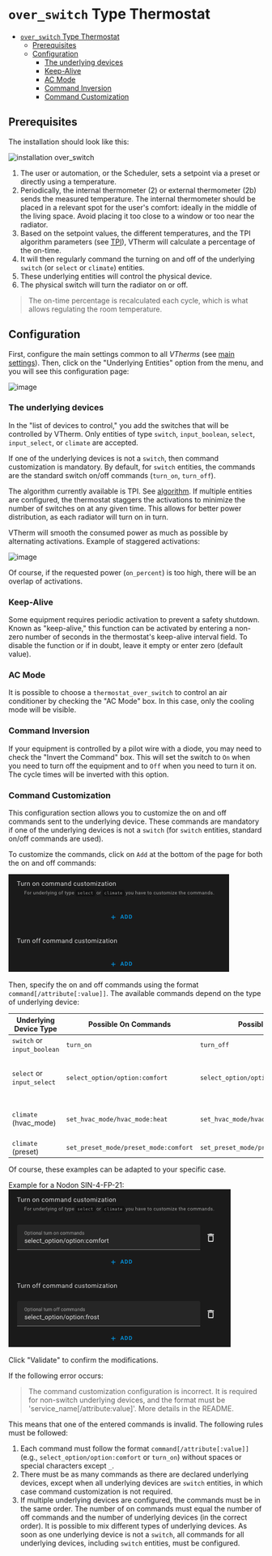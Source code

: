 # `over_switch` Type Thermostat

- [`over_switch` Type Thermostat](#over_switch-type-thermostat)
  - [Prerequisites](#prerequisites)
  - [Configuration](#configuration)
    - [The underlying devices](#the-underlying-devices)
    - [Keep-Alive](#keep-alive)
    - [AC Mode](#ac-mode)
    - [Command Inversion](#command-inversion)
    - [Command Customization](#command-customization)


## Prerequisites

The installation should look like this:

![installation `over_switch`](images/over-switch-schema.png)

1. The user or automation, or the Scheduler, sets a setpoint via a preset or directly using a temperature.
2. Periodically, the internal thermometer (2) or external thermometer (2b) sends the measured temperature. The internal thermometer should be placed in a relevant spot for the user's comfort: ideally in the middle of the living space. Avoid placing it too close to a window or too near the radiator.
3. Based on the setpoint values, the different temperatures, and the TPI algorithm parameters (see [TPI](algorithms.md#lalgorithme-tpi)), VTherm will calculate a percentage of the on-time.
4. It will then regularly command the turning on and off of the underlying `switch` (or `select` or `climate`) entities.
5. These underlying entities will control the physical device.
6. The physical switch will turn the radiator on or off.

> The on-time percentage is recalculated each cycle, which is what allows regulating the room temperature.

## Configuration

First, configure the main settings common to all _VTherms_ (see [main settings](base-attributes.md)).
Then, click on the "Underlying Entities" option from the menu, and you will see this configuration page:

![image](images/config-linked-entity.png)

### The underlying devices

In the "list of devices to control," you add the switches that will be controlled by VTherm. Only entities of type `switch`, `input_boolean`, `select`, `input_select`, or `climate` are accepted.

If one of the underlying devices is not a `switch`, then command customization is mandatory. By default, for `switch` entities, the commands are the standard switch on/off commands (`turn_on`, `turn_off`).

The algorithm currently available is TPI. See [algorithm](#algorithm).
If multiple entities are configured, the thermostat staggers the activations to minimize the number of switches on at any given time. This allows for better power distribution, as each radiator will turn on in turn.

VTherm will smooth the consumed power as much as possible by alternating activations. Example of staggered activations:

![image](images/multi-switch-activation.png)

Of course, if the requested power (`on_percent`) is too high, there will be an overlap of activations.

### Keep-Alive

Some equipment requires periodic activation to prevent a safety shutdown. Known as "keep-alive," this function can be activated by entering a non-zero number of seconds in the thermostat's keep-alive interval field. To disable the function or if in doubt, leave it empty or enter zero (default value).

### AC Mode

It is possible to choose a `thermostat_over_switch` to control an air conditioner by checking the "AC Mode" box. In this case, only the cooling mode will be visible.

### Command Inversion

If your equipment is controlled by a pilot wire with a diode, you may need to check the "Invert the Command" box. This will set the switch to `On` when you need to turn off the equipment and to `Off` when you need to turn it on. The cycle times will be inverted with this option.

### Command Customization

This configuration section allows you to customize the on and off commands sent to the underlying device.
These commands are mandatory if one of the underlying devices is not a `switch` (for `switch` entities, standard on/off commands are used).

To customize the commands, click on `Add` at the bottom of the page for both the on and off commands:

![virtual switch](images/config-vswitch1.png)

Then, specify the on and off commands using the format `command[/attribute[:value]]`.
The available commands depend on the type of underlying device:

| Underlying Device Type      | Possible On Commands                  | Possible Off Commands                          | Applies To                    |
| --------------------------- | ------------------------------------- | ---------------------------------------------- | ----------------------------- |
| `switch` or `input_boolean` | `turn_on`                             | `turn_off`                                     | All switches                  |
| `select` or `input_select`  | `select_option/option:comfort`        | `select_option/option:frost_protection`           | Nodon SIN-4-FP-21 and similar |
| `climate` (hvac_mode)       | `set_hvac_mode/hvac_mode:heat`        | `set_hvac_mode/hvac_mode:off`                  | eCosy (via Tuya Local)        |
| `climate` (preset)          | `set_preset_mode/preset_mode:comfort` | `set_preset_mode/preset_mode:frost_protection` | Heatzy                        |

Of course, these examples can be adapted to your specific case.

Example for a Nodon SIN-4-FP-21:
![virtual switch Nodon](images/config-vswitch2.png)

Click "Validate" to confirm the modifications.

If the following error occurs:

> The command customization configuration is incorrect. It is required for non-switch underlying devices, and the format must be 'service_name[/attribute:value]'. More details in the README.

This means that one of the entered commands is invalid. The following rules must be followed:
1. Each command must follow the format `command[/attribute[:value]]` (e.g., `select_option/option:comfort` or `turn_on`) without spaces or special characters except `_`.
2. There must be as many commands as there are declared underlying devices, except when all underlying devices are `switch` entities, in which case command customization is not required.
3. If multiple underlying devices are configured, the commands must be in the same order. The number of on commands must equal the number of off commands and the number of underlying devices (in the correct order). It is possible to mix different types of underlying devices. As soon as one underlying device is not a `switch`, all commands for all underlying devices, including `switch` entities, must be configured.
